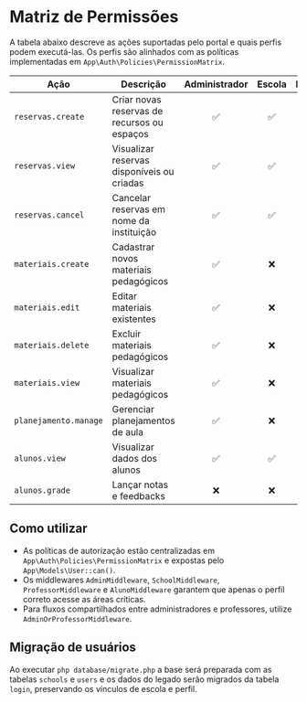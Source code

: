 # Matriz de Permissões

A tabela abaixo descreve as ações suportadas pelo portal e quais perfis podem executá-las. Os perfis são alinhados com as políticas implementadas em `App\Auth\Policies\PermissionMatrix`.

| Ação | Descrição | Administrador | Escola | Professor | Aluno |
| --- | --- | :---: | :---: | :---: | :---: |
| `reservas.create` | Criar novas reservas de recursos ou espaços | ✅ | ✅ | ✅ | ❌ |
| `reservas.view` | Visualizar reservas disponíveis ou criadas | ✅ | ✅ | ✅ | ✅ |
| `reservas.cancel` | Cancelar reservas em nome da instituição | ✅ | ✅ | ❌ | ❌ |
| `materiais.create` | Cadastrar novos materiais pedagógicos | ✅ | ❌ | ✅ | ❌ |
| `materiais.edit` | Editar materiais existentes | ✅ | ❌ | ✅ | ❌ |
| `materiais.delete` | Excluir materiais pedagógicos | ✅ | ❌ | ❌ | ❌ |
| `materiais.view` | Visualizar materiais pedagógicos | ✅ | ❌ | ✅ | ✅ |
| `planejamento.manage` | Gerenciar planejamentos de aula | ✅ | ❌ | ✅ | ❌ |
| `alunos.view` | Visualizar dados dos alunos | ✅ | ✅ | ✅ | ❌ |
| `alunos.grade` | Lançar notas e feedbacks | ❌ | ❌ | ✅ | ❌ |

## Como utilizar

* As políticas de autorização estão centralizadas em `App\Auth\Policies\PermissionMatrix` e expostas pelo `App\Models\User::can()`.
* Os middlewares `AdminMiddleware`, `SchoolMiddleware`, `ProfessorMiddleware` e `AlunoMiddleware` garantem que apenas o perfil correto acesse as áreas críticas.
* Para fluxos compartilhados entre administradores e professores, utilize `AdminOrProfessorMiddleware`.

## Migração de usuários

Ao executar `php database/migrate.php` a base será preparada com as tabelas `schools` e `users` e os dados do legado serão migrados da tabela `login`, preservando os vínculos de escola e perfil.
